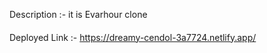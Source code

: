 Description :- it is Evarhour clone
####
Deployed Link :-  https://dreamy-cendol-3a7724.netlify.app/
